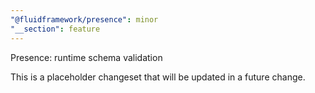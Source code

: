 ```yaml
---
"@fluidframework/presence": minor
"__section": feature
---
```


Presence: runtime schema validation

This is a placeholder changeset that will be updated in a future change.
